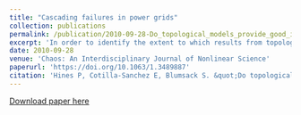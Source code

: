 ```yaml
---
title: "Cascading failures in power grids"
collection: publications
permalink: /publication/2010-09-28-Do_topological_models_provide_good_information_about_electricity_infrastructure_vulnerability
excerpt: 'In order to identify the extent to which results from topological graph models are useful for modeling vulnerability in electricity infrastructure, we measure the susceptibility of power networks to random failures and directed attacks using three measures of vulnerability: characteristic path lengths, connectivity loss, and blackout sizes. The first two are purely topological metrics. The blackout size calculation results from a model of cascading failure in power networks. Testing the response of 40 areas within the Eastern U.S. power grid and a standard IEEE test case to a variety of attack/failure vectors indicates that directed attacks result in larger failures using all three vulnerability measures, but the attack-vectors that appear to cause the most damage depend on the measure chosen. While the topological metrics and the power grid model show some similar trends, the vulnerability metrics for individual simulations show only a mild correlation. We conclude that evaluating vulnerability in power networks using purely topological metrics can be misleading.'
date: 2010-09-28
venue: 'Chaos: An Interdisciplinary Journal of Nonlinear Science'
paperurl: 'https://doi.org/10.1063/1.3489887'
citation: 'Hines P, Cotilla-Sanchez E, Blumsack S. &quot;Do topological models provide good information about electricity infrastructure vulnerability?.&quot; <i>Chaos</i>. 20(3) (2010)'
---
```


[Download paper here](https://doi.org/10.1063/1.3489887)
